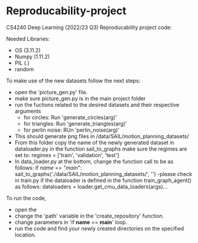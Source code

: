 # Reproducability-project 
CS4240 Deep Learning (2022/23 Q3) Reproducability project code:

Needed Libraries: 
- OS (3.11.2)
- Numpy (1.11.2)
- PIL (.)
- random 

To make use of the new datasets follow the next steps:

- open the 'picture_gen.py' file.
- make sure picture_gen.py is in the main project folder 
- run the fuctions related to the desired datasets and their respective arguments
  * for circles: Run 'generate_circles(arg)'
  * for triangles: Run 'generate_triangles(arg)'
  * for perlin noise: RUn 'perlin_noise(arg)'
- This should generate png files in /data/SAIL/motion_planning_datasets/ 
- From this folder copy the name of the newly generated dataset in dataloader.py in the function sail_to_graphs make sure the regimes are set to:
	regimes = ['train', 'validation', 'test']
- In data_loader.py at the bottom, change the function call to be as follows:
	if _name_ == "_main_":
    		sail_to_graphs('./data/SAIL/motion_planning_datasets/', '<YOUR COPIED DATASET NAME>')
-please check in train.py if the dataloader is defined in the function train_graph_agent() as follows:
	dataloaders = loader.get_cmu_data_loaders(args)…
  
To run the code, 
- open the 
- change the 'path' variable in the 'create_repository' function.
- change parameters in 'if __name__ == __main__' loop. 
- run the code and find your newly created directories on the specified location.
